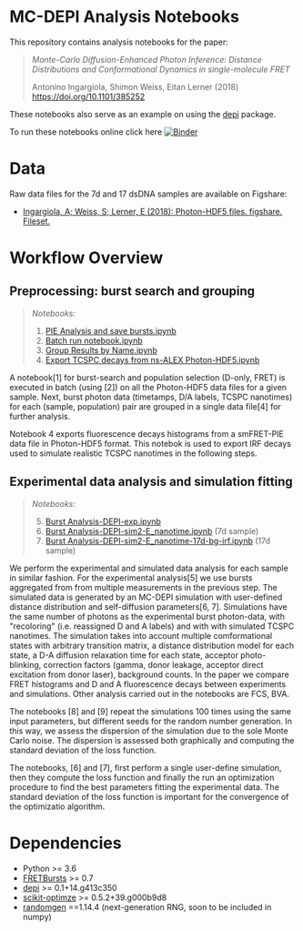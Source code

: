 # MC-DEPI Analysis Notebooks

This repository contains analysis notebooks for the paper:

> *Monte-Carlo Diffusion-Enhanced Photon Inference:*
> *Distance Distributions and Conformational Dynamics in single-molecule FRET*
>
> Antonino Ingargiola, Shimon Weiss, Eitan Lerner (2018) https://doi.org/10.1101/385252

These notebooks also serve as an example on using the [depi](https://github.com/opensmfs/depi) package.

To run these notebooks online click here [![Binder](https://mybinder.org/badge.svg)](https://mybinder.org/v2/gh/tritemio/mcdepi2018-paper-analysis/master)

# Data
Raw data files for the 7d and 17 dsDNA samples are available on Figshare:

- [Ingargiola, A; Weiss, S; Lerner, E (2018): Photon-HDF5 files. figshare. Fileset.](https://doi.org/10.6084/m9.figshare.6931271)

# Workflow Overview

## Preprocessing: burst search and grouping
> *Notebooks:*
> 1. [PIE Analysis and save bursts.ipynb](https://nbviewer.jupyter.org/github/tritemio/mcdepi2018-paper-analysis/blob/master/PIE%20Analysis%20and%20save%20bursts.ipynb)
> 2. [Batch run notebook.ipynb
](https://nbviewer.jupyter.org/github/tritemio/mcdepi2018-paper-analysis/blob/master/Batch%20run%20notebook.ipynb)
> 3. [Group Results by Name.ipynb ](https://nbviewer.jupyter.org/github/tritemio/mcdepi2018-paper-analysis/blob/master/Group%20Results%20by%20Name.ipynb)
> 4. [Export TCSPC decays from ns-ALEX Photon-HDF5.ipynb](https://nbviewer.jupyter.org/github/tritemio/mcdepi2018-paper-analysis/blob/master/Export%20TCSPC%20decays%20from%20ns-ALEX%20Photon-HDF5.ipynb)

A notebook[1] for burst-search and population selection (D-only, FRET)
is executed in batch (using [2]) on all the Photon-HDF5 data files for a given sample. 
Next, burst photon data (timetamps, D/A labels, TCSPC nanotimes) for each (sample, population) pair 
are grouped in a single data file[4] for further analysis.

Notebook 4 exports fluorescence decays histograms from a smFRET-PIE data file in Photon-HDF5 format.
This notebok is used to export IRF decays used to simulate realistic TCSPC nanotimes in the following steps.

## Experimental data analysis and simulation fitting
> *Notebooks:*
>
> 5. [Burst Analysis-DEPI-exp.ipynb](https://nbviewer.jupyter.org/github/tritemio/mcdepi2018-paper-analysis/blob/master/Burst%20Analysis-DEPI-exp.ipynb)
> 6. [Burst Analysis-DEPI-sim2-E_nanotime.ipynb](https://nbviewer.jupyter.org/github/tritemio/mcdepi2018-paper-analysis/blob/master/Burst%20Analysis-DEPI-sim2-E_nanotime.ipynb) (7d sample)
> 7. [Burst Analysis-DEPI-sim2-E_nanotime-17d-bg-irf.ipynb](https://nbviewer.jupyter.org/github/tritemio/mcdepi2018-paper-analysis/blob/master/Burst%20Analysis-DEPI-sim2-E_nanotime-17d-bg-irf.ipynb) (17d sample)

We perform the experimental and simulated data analysis for each sample in similar fashion. 
For the experimental analysis[5] we use bursts aggregated from from multiple measurements in the previous step.
The simulated data is generated by an MC-DEPI simulation with user-defined distance distribution and self-diffusion
parameters[6, 7]. Simulations have the same number of photons as the experimental burst photon-data, with "recoloring"
(i.e. reassigned D and A labels) and with with simulated TCSPC nanotimes. The simulation takes into
account multiple comformational states with arbitrary transition matrix, a distance distribution model for each state,
a D-A diffusion relaxation time for each state, acceptor photo-blinking, correction factors (gamma, donor leakage,
acceptor direct excitation from donor laser), background counts.
In the paper we compare FRET histograms and D and A fluorescence decays between experiments and simulations. 
Other analysis carried out in the notebooks are FCS, BVA.

The notebooks [8] and [9] repeat the simulations 100 times using the same input parameters, but different seeds 
for the random number generation. In this way, we assess the dispersion of the simulation due to the sole 
Monte Carlo noise. The dispersion is assessed both graphically and computing the standard deviation of the 
loss function.

The notebooks, [6] and [7], first perform a single user-define simulation, then they compute the loss function
and finally the run an optimization procedure to find the best parameters fitting the experimental data.
The standard deviation of the loss function is important for the convergence of the optimizatio algorithm.

# Dependencies

- Python >= 3.6
- [FRETBursts](https://fretbursts.readthedocs.io) >= 0.7
- [depi](https://github.com/opensmfs/depi) >= 0.1+14.g413c350
- [scikit-optimze](https://scikit-optimize.github.io/) >= 0.5.2+39.g000b9d8
- [randomgen](https://bashtage.github.io/randomgen/) ==1.14.4 (next-generation RNG, soon to be included in numpy)
